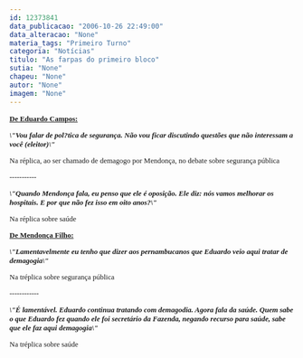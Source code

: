 ```yaml
---
id: 12373841
data_publicacao: "2006-10-26 22:49:00"
data_alteracao: "None"
materia_tags: "Primeiro Turno"
categoria: "Notícias"
titulo: "As farpas do primeiro bloco"
sutia: "None"
chapeu: "None"
autor: "None"
imagem: "None"
---
```

<p><FONT size=2></p>
<p><P><U><STRONG><FONT face=Verdana>De Eduardo Campos:</FONT></STRONG></U></P><FONT size=2></p>
<p><P><STRONG><FONT face=Verdana><EM>\"Vou falar de pol?tica de segurança. Não vou ficar discutindo questões que não interessam a você (eleitor)\" </EM></FONT></STRONG></P></p>
<p><P><FONT face=Verdana>Na réplica, ao ser chamado de demagogo por Mendonça, no debate sobre segurança pública</FONT></P></p>
<p><P><FONT face=Verdana>-----------</FONT></P></FONT></p>
<p><P><FONT face=Verdana><EM><STRONG>\"Quando Mendonça fala, eu penso que ele é oposição. Ele diz: nós vamos melhorar os hospitais. E por que não fez isso em oito anos?\"</STRONG></EM></FONT></P></p>
<p><P><FONT face=Verdana>Na réplica sobre saúde</FONT></P><B><U></p>
<p><P><FONT face=Verdana>De Mendonça Filho:</FONT></P></U><I></p>
<p><P><FONT face=Verdana>\"Lamentavelmente eu tenho que dizer aos pernambucanos que Eduardo veio aqui tratar de demagogia\"</FONT></P></B></I></p>
<p><P><FONT face=Verdana>Na tréplica sobre segurança pública</FONT></P></p>
<p><P><FONT face=Verdana>------------</FONT></P><B><I></p>
<p><P><FONT face=Verdana>\"É lamentável. Eduardo continua tratando com demagodia. Agora fala da saúde. Quem sabe o que Eduardo fez quando ele foi secretário da Fazenda, negando recurso para saúde, sabe que ele faz aqui demagogia\"</FONT></P></B></I></p>
<p><P><FONT face=Verdana>Na tréplica sobre saúde</FONT></P></FONT> </p>
